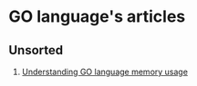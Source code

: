# GO language's articles

## Unsorted
1. [Understanding GO language memory usage](https://deferpanic.com/blog/understanding-golang-memory-usage/ "Understanding GO language memory usage")
